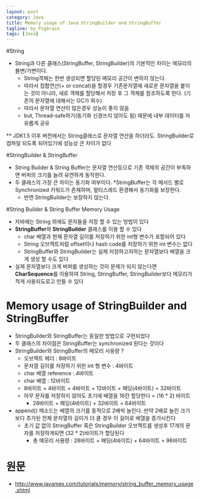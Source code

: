 ```yaml
---
layout: post
category: Java
title: Memory usage of Java StringBuilder and StringBuffer  
tagline: by Pigbrain
tags: [Java]
---
```


<!--more-->

#String
* String과 다른 클래스(StringBuffer, StringBuilder)의 기본적인 차이는 메모리의 불변/가변이다.
	* String객체는 한번 생성되면 할당된 메모리 공간이 변하지 않는다.
	* 따라서 접합연산(+ or concat)을 할경우 기존문자열에 새로운 문자열을 붙이는 것이 아니라, 새로 객체를 할당해서 저장 후 그 객체를 참조하도록 한다.
	(기존의 문자열에 대해서는 GC가 회수)
	* 따라서 문자열 연산이 많은경우 성능이 좋지 않음
	* but, Thread-safe하기(동기화 신경쓰지 않아도 됨) 때문에 내부 데이터를 자유롭게 공유

** JDK1.5 이후 버전에서는 String클래스로 문자열 연산을 하더라도. StringBuilder로 컴파일 되도록 되어있기에 성능상 큰 차이가 없다	
	
#StringBuilder & StringBuffer	
* String Builder & String Buffer는 문자열 연산등으로 기존 객체의 공간이 부족하면 버퍼의 크기를 늘려 유연하게 동작한다.
* 두 클래스의 가장 큰 차이는 동기화 여부이다.
	*StringBuffer는 각 메서드 별로 Synchronized 키워드가 존재하며, 멀티스레드 환경해서 동기화를 보장한다.
	* 반면 StringBuilder는 보장하지 않는다.


#String Builder & String Buffer Memory Usage
* 자바에는 String 외에도 문자들을 저장 할 수 있는 방법이 있다  
* **StringBuffer**와 **StringBuilder** 클래스를 이용 할 수 있다  
	* char 배열과 현재 문자열 길이를 저장하기 위한 int형 변수가 포함되어 있다  
	* String 오브젝트처럼 offset이나 hash code를 저장하기 위한 int 변수는 없다  
	* StringBuffer와 StringBuilder는 실제 저장하고자하는 문자열보다 배열을 크게 생성 할 수도 있다  
* 실제 문자열보다 크게 버퍼를 생성하는 것이 문제가 되지 않는다면 **CharSequence**를 이용하여 String, StringBuffer, StringBuilder보다 메모리가 적게 사용되도로고 만들 수 있다  
  
  
# Memory usage of StringBuilder and StringBuffer
* StringBuilder와 StringBuffer는 동일한 방법으로 구현되었다  
* 두 클래스의 차이점은 StringBuffer는 synchronized 된다는 것이다  
* StringBuilder와 StringBuffer의 메모리 사용량 ?  
	* 오브젝트 헤더 : 8바이트  
	* 문자열 길이를 저장하기 위한 int 형 변수 : 4바이트  
	* char 배열 reference : 4바이트  
	* char 배열 : 12바이트
	* 8바이트 + 4바이트 + 4바이트 + 12바이트 + 패딩(4바이트)  = 32바이트  
	* 아무 문자를 저장하지 않아도 초기에 배열을 16칸 할당한다 = (16 * 2) 바이트
		* 28바이트 + 패딩(4바이트) + 32바이트 = 64바이트  
* append() 메소드는 배열의 크기를 동적으로 2배씩 늘린다. 만약 2배로 늘린 크기보다 추가된 전체 문자열의 길이가 더 클 경우 이 길이로 배열을 증가시킨다  
	* 초기 값 없이 StringBuffer 혹은 StringBuilder 오브젝트를 생성후 17개의 문자를 저장하게되면 (32 * 2)바이트가 할당된다  
		* 총 메모리 사용량 : 28바이트 + 패딩(4바이트) + 64바이트 = 96바이트  

 
# 원문  
* http://www.javamex.com/tutorials/memory/string_buffer_memory_usage.shtml  
  

